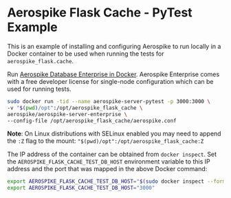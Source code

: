 Aerospike Flask Cache - PyTest Example
======================================

This is an example of installing and configuring Aerospike to run locally in a Docker container to be used when running the tests for `aerospike_flask.cache`.

Run [Aerospike Database Enterprise in Docker](https://aerospike.com/docs/deploy_guides/docker/). Aerospike Enterprise comes with a free developer license for single-node configuration which can be used for running tests.

```bash
sudo docker run -tid --name aerospike-server-pytest -p 3000:3000 \
-v "$(pwd)/opt":/opt/aerospike_flask_cache \
aerospike/aerospike-server-enterprise \
--config-file /opt/aerospike_flask_cache/aerospike.conf
```

__Note__: On Linux distributions with SELinux enabled you may need to append the `:Z` flag to the mount: `"$(pwd)/opt":/opt/aerospike_flask_cache:Z`

The IP address of the container can be obtained from `docker inspect`. Set the `AEROSPIKE_FLASK_CACHE_TEST_DB_HOST` environment variable to this IP address and the port that was mapped in the above Docker command:

```bash
export AEROSPIKE_FLASK_CACHE_TEST_DB_HOST="$(sudo docker inspect --format='{{.NetworkSettings.IPAddress}}')" aerospike-server-pytest
export AEROSPIKE_FLASK_CACHE_TEST_DB_HOST="3000"
```

